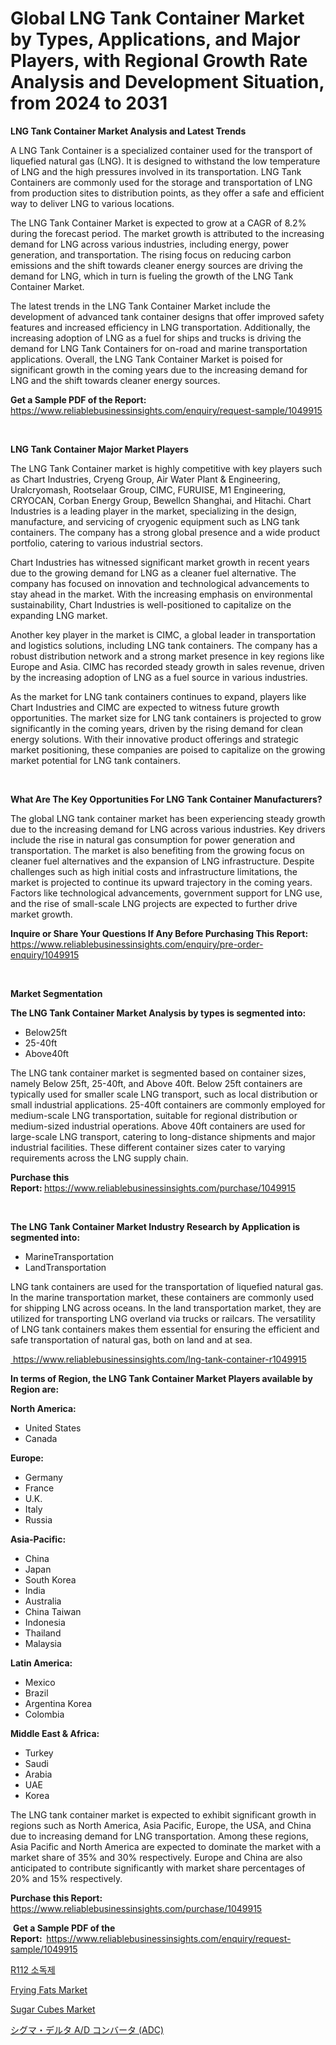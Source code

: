 <p><h1>Global LNG Tank Container Market by Types, Applications, and Major Players, with Regional Growth Rate Analysis and Development Situation, from 2024 to 2031</h1></p><p><strong>LNG Tank Container Market Analysis and Latest Trends</strong></p>
<p><p>A LNG Tank Container is a specialized container used for the transport of liquefied natural gas (LNG). It is designed to withstand the low temperature of LNG and the high pressures involved in its transportation. LNG Tank Containers are commonly used for the storage and transportation of LNG from production sites to distribution points, as they offer a safe and efficient way to deliver LNG to various locations.</p><p>The LNG Tank Container Market is expected to grow at a CAGR of 8.2% during the forecast period. The market growth is attributed to the increasing demand for LNG across various industries, including energy, power generation, and transportation. The rising focus on reducing carbon emissions and the shift towards cleaner energy sources are driving the demand for LNG, which in turn is fueling the growth of the LNG Tank Container Market.</p><p>The latest trends in the LNG Tank Container Market include the development of advanced tank container designs that offer improved safety features and increased efficiency in LNG transportation. Additionally, the increasing adoption of LNG as a fuel for ships and trucks is driving the demand for LNG Tank Containers for on-road and marine transportation applications. Overall, the LNG Tank Container Market is poised for significant growth in the coming years due to the increasing demand for LNG and the shift towards cleaner energy sources.</p></p>
<p><strong>Get a Sample PDF of the Report:&nbsp;</strong> <a href="https://www.reliablebusinessinsights.com/enquiry/request-sample/1049915">https://www.reliablebusinessinsights.com/enquiry/request-sample/1049915</a></p>
<p>&nbsp;</p>
<p><strong>LNG Tank Container Major Market Players</strong></p>
<p><p>The LNG Tank Container market is highly competitive with key players such as Chart Industries, Cryeng Group, Air Water Plant & Engineering, Uralcryomash, Rootselaar Group, CIMC, FURUISE, M1 Engineering, CRYOCAN, Corban Energy Group, Bewellcn Shanghai, and Hitachi. Chart Industries is a leading player in the market, specializing in the design, manufacture, and servicing of cryogenic equipment such as LNG tank containers. The company has a strong global presence and a wide product portfolio, catering to various industrial sectors.</p><p>Chart Industries has witnessed significant market growth in recent years due to the growing demand for LNG as a cleaner fuel alternative. The company has focused on innovation and technological advancements to stay ahead in the market. With the increasing emphasis on environmental sustainability, Chart Industries is well-positioned to capitalize on the expanding LNG market.</p><p>Another key player in the market is CIMC, a global leader in transportation and logistics solutions, including LNG tank containers. The company has a robust distribution network and a strong market presence in key regions like Europe and Asia. CIMC has recorded steady growth in sales revenue, driven by the increasing adoption of LNG as a fuel source in various industries.</p><p>As the market for LNG tank containers continues to expand, players like Chart Industries and CIMC are expected to witness future growth opportunities. The market size for LNG tank containers is projected to grow significantly in the coming years, driven by the rising demand for clean energy solutions. With their innovative product offerings and strategic market positioning, these companies are poised to capitalize on the growing market potential for LNG tank containers.</p></p>
<p>&nbsp;</p>
<p><strong>What Are The Key Opportunities For LNG Tank Container Manufacturers?</strong></p>
<p><p>The global LNG tank container market has been experiencing steady growth due to the increasing demand for LNG across various industries. Key drivers include the rise in natural gas consumption for power generation and transportation. The market is also benefiting from the growing focus on cleaner fuel alternatives and the expansion of LNG infrastructure. Despite challenges such as high initial costs and infrastructure limitations, the market is projected to continue its upward trajectory in the coming years. Factors like technological advancements, government support for LNG use, and the rise of small-scale LNG projects are expected to further drive market growth.</p></p>
<p><strong>Inquire or Share Your Questions If Any Before Purchasing This Report:</strong> <a href="https://www.reliablebusinessinsights.com/enquiry/pre-order-enquiry/1049915">https://www.reliablebusinessinsights.com/enquiry/pre-order-enquiry/1049915</a></p>
<p>&nbsp;</p>
<p><strong>Market Segmentation</strong></p>
<p><strong>The LNG Tank Container Market Analysis by types is segmented into:</strong></p>
<p><ul><li>Below25ft</li><li>25-40ft</li><li>Above40ft</li></ul></p>
<p><p>The LNG tank container market is segmented based on container sizes, namely Below 25ft, 25-40ft, and Above 40ft. Below 25ft containers are typically used for smaller scale LNG transport, such as local distribution or small industrial applications. 25-40ft containers are commonly employed for medium-scale LNG transportation, suitable for regional distribution or medium-sized industrial operations. Above 40ft containers are used for large-scale LNG transport, catering to long-distance shipments and major industrial facilities. These different container sizes cater to varying requirements across the LNG supply chain.</p></p>
<p><strong>Purchase this Report:&nbsp;</strong><a href="https://www.reliablebusinessinsights.com/purchase/1049915">https://www.reliablebusinessinsights.com/purchase/1049915</a></p>
<p>&nbsp;</p>
<p><strong>The LNG Tank Container Market Industry Research by Application is segmented into:</strong></p>
<p><ul><li>MarineTransportation</li><li>LandTransportation</li></ul></p>
<p><p>LNG tank containers are used for the transportation of liquefied natural gas. In the marine transportation market, these containers are commonly used for shipping LNG across oceans. In the land transportation market, they are utilized for transporting LNG overland via trucks or railcars. The versatility of LNG tank containers makes them essential for ensuring the efficient and safe transportation of natural gas, both on land and at sea.</p></p>
<p><a href="https://www.reliablebusinessinsights.com/lng-tank-container-r1049915">&nbsp;https://www.reliablebusinessinsights.com/lng-tank-container-r1049915</a></p>
<p><strong>In terms of Region, the LNG Tank Container Market Players available by Region are:</strong></p>
<p>
    <p> <strong> North America: </strong>
        <ul>
            <li>United States</li>
            <li>Canada</li>
        </ul>
        </p> 
    <p> <strong> Europe: </strong>
        <ul>
            <li>Germany</li>
            <li>France</li>
            <li>U.K.</li>
            <li>Italy</li>
            <li>Russia</li>
        </ul>
        </p> 
    <p> <strong> Asia-Pacific: </strong>
        <ul>
            <li>China</li>
            <li>Japan</li>
            <li>South Korea</li>
            <li>India</li>
            <li>Australia</li>
            <li>China Taiwan</li>
            <li>Indonesia</li>
            <li>Thailand</li>
            <li>Malaysia</li>
        </ul>
        </p> 
    <p> <strong> Latin America: </strong>
        <ul>
            <li>Mexico</li>
            <li>Brazil</li>
            <li>Argentina Korea</li>
            <li>Colombia</li>
        </ul>
        </p> 
    <p> <strong> Middle East & Africa: </strong>
        <ul>
            <li>Turkey</li>
            <li>Saudi</li>
            <li>Arabia</li>
            <li>UAE</li>
            <li>Korea</li>
        </ul>
    </p>
    </p>
<p><p>The LNG tank container market is expected to exhibit significant growth in regions such as North America, Asia Pacific, Europe, the USA, and China due to increasing demand for LNG transportation. Among these regions, Asia Pacific and North America are expected to dominate the market with a market share of 35% and 30% respectively. Europe and China are also anticipated to contribute significantly with market share percentages of 20% and 15% respectively.</p></p>
<p><strong>Purchase this Report: </strong><a href="https://www.reliablebusinessinsights.com/purchase/1049915">https://www.reliablebusinessinsights.com/purchase/1049915</a></p>
<p>&nbsp;<strong>Get a Sample PDF of the Report:&nbsp;&nbsp;</strong><a href="https://www.reliablebusinessinsights.com/enquiry/request-sample/1049915">https://www.reliablebusinessinsights.com/enquiry/request-sample/1049915</a></p>
<p><strong></strong></p>
<p><p><a href="https://github.com/apple8975768/Market-Research-Report-List-1/blob/main/5056176163616.md">R112 소독제</a></p><p><a href="https://github.com/angelajermaine/Market-Research-Report-List-4/blob/main/frying-fats-market.md">Frying Fats Market</a></p><p><a href="https://github.com/provorikovar/Market-Research-Report-List-5/blob/main/sugar-cubes-market.md">Sugar Cubes Market</a></p><p><a href="https://github.com/RandallRunte2023/Market-Research-Report-List-1/blob/main/3051341153171.md">シグマ・デルタ A/D コンバータ (ADC)</a></p></p>